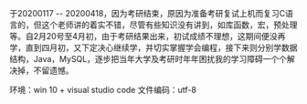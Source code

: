 于20200117 -- 20200418，因为考研结束，原因为准备考研复试上机而复习C语言的，但这个老师讲的着实不错，尽管有些知识没有讲到，如库函数，宏，预处理等。自2月20号至4月初，由于考研结果出来，初试成绩不理想，这期间便没再学，直到四月初，又下定决心继续学，并切实掌握学会编程，接下来则分别学数据结构，Java，MySQL，逐步把当年大学及考研时年年困扰我的学习障碍一个个解决掉，不留遗憾。

环境：win 10 + visual studio code
文件编码：utf-8
